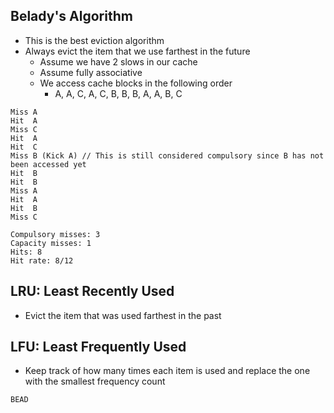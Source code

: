 ## Belady's Algorithm
- This is the best eviction algorithm
- Always evict the item that we use farthest in the future
    - Assume we have 2 slows in our cache
    - Assume fully associative
    - We access cache blocks in the following order
        - A, A, C, A, C, B, B, B, A, A, B, C

```
Miss A
Hit  A
Miss C
Hit  A
Hit  C
Miss B (Kick A) // This is still considered compulsory since B has not been accessed yet
Hit  B
Hit  B
Miss A
Hit  A
Hit  B
Miss C

Compulsory misses: 3
Capacity misses: 1
Hits: 8
Hit rate: 8/12
```

## LRU: Least Recently Used
- Evict the item that was used farthest in the past

## LFU: Least Frequently Used
- Keep track of how many times each item is used and replace the one with the smallest frequency count

```
BEAD
```

